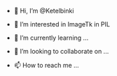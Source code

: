 - 👋 Hi, I’m @Ketelbinki
- 👀 I’m interested in ImageTk in PIL

- 🌱 I’m currently learning ...
- 💞️ I’m looking to collaborate on ...
- 📫 How to reach me ...

<!---
Ketelbinki/Ketelbinki is a ✨ special ✨ repository because its `README.md` (this file) appears on your GitHub profile.
You can click the Preview link to take a look at your changes.
--->
